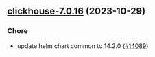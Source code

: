 

## [clickhouse-7.0.16](https://github.com/truecharts/charts/compare/clickhouse-7.0.15...clickhouse-7.0.16) (2023-10-29)

### Chore

- update helm chart common to 14.2.0 ([#14089](https://github.com/truecharts/charts/issues/14089))
  
  